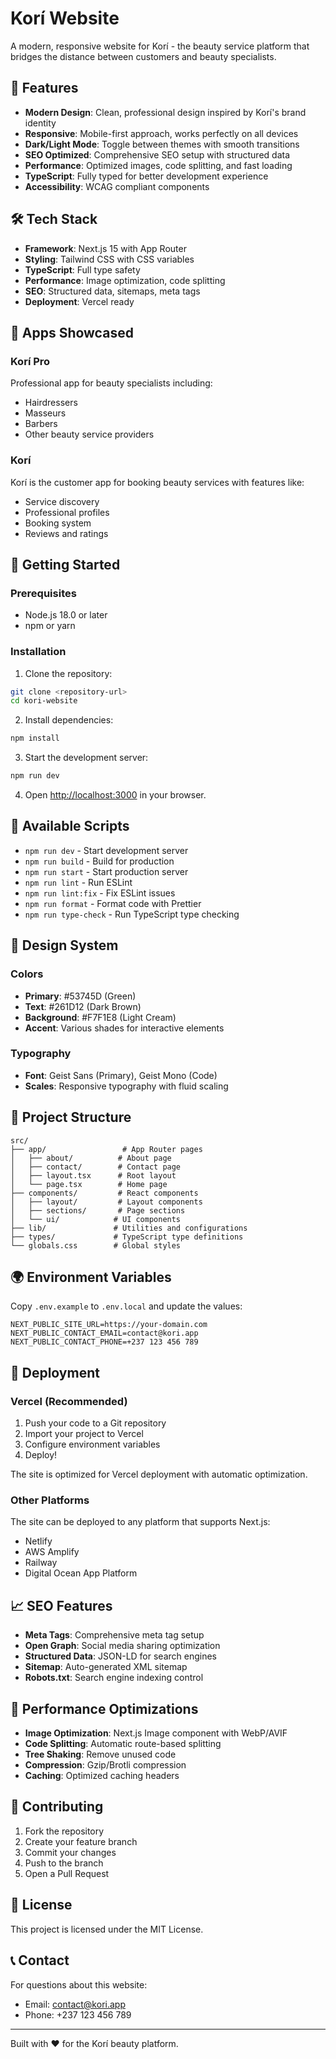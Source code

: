 # Korí Website

A modern, responsive website for Korí - the beauty service platform that bridges the distance between customers and beauty specialists.

## 🌟 Features

- **Modern Design**: Clean, professional design inspired by Korí's brand identity
- **Responsive**: Mobile-first approach, works perfectly on all devices
- **Dark/Light Mode**: Toggle between themes with smooth transitions
- **SEO Optimized**: Comprehensive SEO setup with structured data
- **Performance**: Optimized images, code splitting, and fast loading
- **TypeScript**: Fully typed for better development experience
- **Accessibility**: WCAG compliant components

## 🛠️ Tech Stack

- **Framework**: Next.js 15 with App Router
- **Styling**: Tailwind CSS with CSS variables
- **TypeScript**: Full type safety
- **Performance**: Image optimization, code splitting
- **SEO**: Structured data, sitemaps, meta tags
- **Deployment**: Vercel ready

## 📱 Apps Showcased

### Korí Pro

Professional app for beauty specialists including:

- Hairdressers
- Masseurs
- Barbers
- Other beauty service providers

### Korí

Korí is the customer app for booking beauty services with features like:

- Service discovery
- Professional profiles
- Booking system
- Reviews and ratings

## 🚀 Getting Started

### Prerequisites

- Node.js 18.0 or later
- npm or yarn

### Installation

1. Clone the repository:

```bash
git clone <repository-url>
cd kori-website
```

2. Install dependencies:

```bash
npm install
```

3. Start the development server:

```bash
npm run dev
```

4. Open [http://localhost:3000](http://localhost:3000) in your browser.

## 📝 Available Scripts

- `npm run dev` - Start development server
- `npm run build` - Build for production
- `npm run start` - Start production server
- `npm run lint` - Run ESLint
- `npm run lint:fix` - Fix ESLint issues
- `npm run format` - Format code with Prettier
- `npm run type-check` - Run TypeScript type checking

## 🎨 Design System

### Colors

- **Primary**: #53745D (Green)
- **Text**: #261D12 (Dark Brown)
- **Background**: #F7F1E8 (Light Cream)
- **Accent**: Various shades for interactive elements

### Typography

- **Font**: Geist Sans (Primary), Geist Mono (Code)
- **Scales**: Responsive typography with fluid scaling

## 📂 Project Structure

```
src/
├── app/                 # App Router pages
│   ├── about/          # About page
│   ├── contact/        # Contact page
│   ├── layout.tsx      # Root layout
│   └── page.tsx        # Home page
├── components/         # React components
│   ├── layout/         # Layout components
│   ├── sections/       # Page sections
│   └── ui/            # UI components
├── lib/               # Utilities and configurations
├── types/             # TypeScript type definitions
└── globals.css        # Global styles
```

## 🌍 Environment Variables

Copy `.env.example` to `.env.local` and update the values:

```env
NEXT_PUBLIC_SITE_URL=https://your-domain.com
NEXT_PUBLIC_CONTACT_EMAIL=contact@kori.app
NEXT_PUBLIC_CONTACT_PHONE=+237 123 456 789
```

## 🚀 Deployment

### Vercel (Recommended)

1. Push your code to a Git repository
2. Import your project to Vercel
3. Configure environment variables
4. Deploy!

The site is optimized for Vercel deployment with automatic optimization.

### Other Platforms

The site can be deployed to any platform that supports Next.js:

- Netlify
- AWS Amplify
- Railway
- Digital Ocean App Platform

## 📈 SEO Features

- **Meta Tags**: Comprehensive meta tag setup
- **Open Graph**: Social media sharing optimization
- **Structured Data**: JSON-LD for search engines
- **Sitemap**: Auto-generated XML sitemap
- **Robots.txt**: Search engine indexing control

## 🎯 Performance Optimizations

- **Image Optimization**: Next.js Image component with WebP/AVIF
- **Code Splitting**: Automatic route-based splitting
- **Tree Shaking**: Remove unused code
- **Compression**: Gzip/Brotli compression
- **Caching**: Optimized caching headers

## 🤝 Contributing

1. Fork the repository
2. Create your feature branch
3. Commit your changes
4. Push to the branch
5. Open a Pull Request

## 📄 License

This project is licensed under the MIT License.

## 📞 Contact

For questions about this website:

- Email: contact@kori.app
- Phone: +237 123 456 789

---

Built with ❤️ for the Korí beauty platform.
